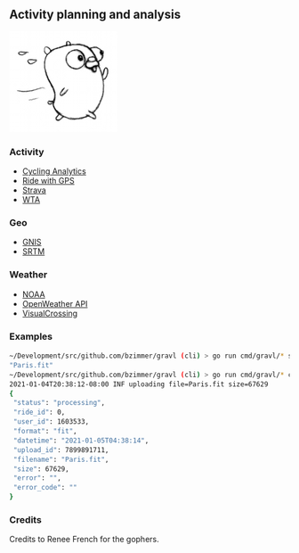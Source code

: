 
## Activity planning and analysis

![gopher](./run.png)

### Activity
* [Cycling Analytics](https://cyclinganalytics.com)
* [Ride with GPS](https://ridewithgps.com)
* [Strava](https://strava.com)
* [WTA](https://wta.org)

### Geo
* [GNIS](https://geonames.usgs.gov)
* [SRTM](https://github.com/sakisds/go-srtm)

### Weather
* [NOAA](https://api.weather.gov)
* [OpenWeather API](https://openweathermap.org/api)
* [VisualCrossing](https://weather.visualcrossing.com)

### Examples

```sh
~/Development/src/github.com/bzimmer/gravl (cli) > go run cmd/gravl/* strava --export original 4569050661
"Paris.fit"
~/Development/src/github.com/bzimmer/gravl (cli) > go run cmd/gravl/* ca --upload Paris.fit
2021-01-04T20:38:12-08:00 INF uploading file=Paris.fit size=67629
{
 "status": "processing",
 "ride_id": 0,
 "user_id": 1603533,
 "format": "fit",
 "datetime": "2021-01-05T04:38:14",
 "upload_id": 7899891711,
 "filename": "Paris.fit",
 "size": 67629,
 "error": "",
 "error_code": ""
}
```

### Credits

Credits to Renee French for the gophers.

